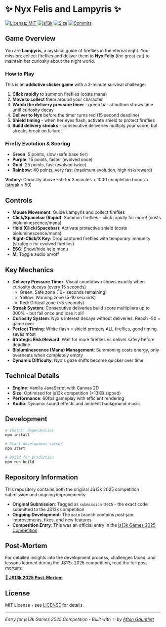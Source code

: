 # ✨ Nyx Felis and Lampyris ✨

[![License: MIT](https://img.shields.io/badge/License-MIT-yellow.svg)](https://opensource.org/licenses/MIT)
[![js13k](https://img.shields.io/badge/js13k-2025-orange.svg)](https://js13kgames.com/)
[![Size](https://img.shields.io/badge/size-<13KB-brightgreen.svg)](#)
[![Commits](https://img.shields.io/github/commit-activity/t/aftongauntlett/js13k-2025?style=flat&logo=git&logoColor=white&label=commits&color=blue)](https://github.com/aftongauntlett/js13k-2025/commits)

## Game Overview

You are **Lampyris**, a mystical guide of fireflies in the eternal night. Your mission: collect fireflies and deliver them to **Nyx Felis** (the great cat) to maintain her curiosity about the night world.

### How to Play
This is an **addictive clicker game** with a 3-minute survival challenge:

1. **Click rapidly** to summon fireflies (costs mana)
2. **Move to collect** them around your character  
3. **Watch the delivery pressure timer** - green bar at bottom shows time until curiosity decay
4. **Deliver to Nyx** before the timer turns red (15 second deadline)
5. **Shield timing** - when her eyes flash, activate shield to protect fireflies
6. **Build delivery streaks** - consecutive deliveries multiply your score, but streaks break on failure!

### Firefly Evolution & Scoring
- **Green**: 5 points, slow (safe base tier)
- **Purple**: 15 points, faster (evolved once)
- **Gold**: 25 points, fast (evolved twice)
- **Rainbow**: 40 points, very fast (maximum evolution, high risk/reward)

**Victory**: Curiosity above -50 for 3 minutes + 1000 completion bonus + (streak × 50)

## Controls

- **Mouse Movement**: Guide Lampyris and collect fireflies
- **Click/Spacebar (Rapid)**: Summon fireflies - click rapidly for more! (costs bioluminescence/mana)
- **Hold (Click/Spacebar)**: Activate protective shield (costs bioluminescence/mana)
- **Right-Click/X Key**: Drop captured fireflies with temporary immunity (strategic for evolved fireflies)
- **ESC**: Show/hide help menu
- **M**: Toggle audio on/off

## Key Mechanics

- **Delivery Pressure Timer**: Visual countdown shows exactly when curiosity decays (every 15 seconds)
  - Green: Safe zone (10+ seconds remaining)
  - Yellow: Warning zone (5-10 seconds) 
  - Red: Critical zone (<5 seconds)
- **Streak System**: Consecutive deliveries build score multipliers up to 300% - but fail once and lose it all!
- **Curiosity System**: Nyx's interest decays without deliveries. Reach -50 = game over  
- **Perfect Timing**: White flash = shield protects ALL fireflies, good timing saves most
- **Strategic Risk/Reward**: Wait for more fireflies vs deliver safely before deadline
- **Bioluminescence (Mana) Management**: Summoning costs energy, only overheats when completely empty
- **Dynamic Difficulty**: Nyx's gaze shifts become quicker over time

## Technical Details

- **Engine**: Vanilla JavaScript with Canvas 2D
- **Size**: Optimized for js13k competition (<13KB zipped)
- **Performance**: 60fps gameplay with efficient rendering
- **Audio**: Dynamic sound effects and ambient background music

## Development

```bash
# Install dependencies
npm install

# Start development server
npm start

# Build for production
npm run build
```

## Repository Information

This repository contains both the original JS13k 2025 competition submission and ongoing improvements:

- **Original Submission**: Tagged as `submission-2025` - the exact code submitted to the JS13k competition
- **Ongoing Development**: The `main` branch contains post-jam improvements, fixes, and new features
- **Competition Entry**: This was an official entry in the [js13k Games 2025 Competition](https://js13kgames.com/)

## Post-Mortem

For detailed insights into the development process, challenges faced, and lessons learned during the JS13k 2025 competition, read the full post-mortem:

**[🔗 JS13k 2025 Post-Mortem](https://aftongauntlett.com/js13k-2025-post-mortem)**

## License

MIT License - see [LICENSE](LICENSE) for details.

---

*Entry for js13k Games 2025 Competition - Built with ✨ by [Afton Gauntlett](https://github.com/aftongauntlett)*